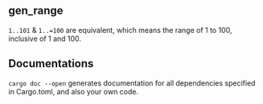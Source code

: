 ## gen_range

`1..101` & `1..=100` are equivalent, which means the range of 1 to 100, inclusive of 1 and 100.

## Documentations

`cargo doc --open` generates documentation for all dependencies specified in Cargo.toml, and also your own code.
